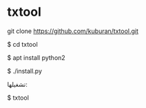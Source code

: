 # txtool
git clone https://github.com/kuburan/txtool.git

$ cd txtool

$ apt install python2

$ ./install.py

تشغيلها:

$ txtool

